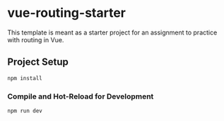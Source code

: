 # vue-routing-starter

This template is meant as a starter project for an assignment to practice with routing in Vue.

## Project Setup

```sh
npm install
```

### Compile and Hot-Reload for Development

```sh
npm run dev
```